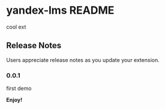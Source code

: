# yandex-lms README

cool ext

## Release Notes

Users appreciate release notes as you update your extension.

### 0.0.1

first demo

**Enjoy!**
